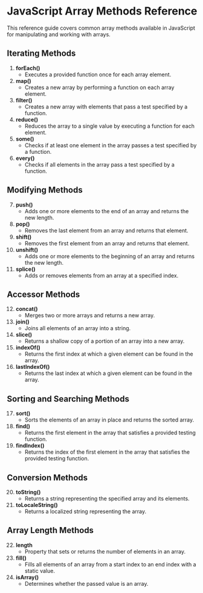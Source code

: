 # JavaScript Array Methods Reference

This reference guide covers common array methods available in JavaScript for manipulating and working with arrays.

## Iterating Methods

1. **forEach()**
   - Executes a provided function once for each array element.
2. **map()**
   - Creates a new array by performing a function on each array element.
3. **filter()**
   - Creates a new array with elements that pass a test specified by a function.
4. **reduce()**
   - Reduces the array to a single value by executing a function for each element.
5. **some()**
   - Checks if at least one element in the array passes a test specified by a function.
6. **every()**
   - Checks if all elements in the array pass a test specified by a function.

## Modifying Methods

7. **push()**
   - Adds one or more elements to the end of an array and returns the new length.
8. **pop()**
   - Removes the last element from an array and returns that element.
9. **shift()**
   - Removes the first element from an array and returns that element.
10. **unshift()**
    - Adds one or more elements to the beginning of an array and returns the new length.
11. **splice()**
    - Adds or removes elements from an array at a specified index.

## Accessor Methods

12. **concat()**
    - Merges two or more arrays and returns a new array.
13. **join()**
    - Joins all elements of an array into a string.
14. **slice()**
    - Returns a shallow copy of a portion of an array into a new array.
15. **indexOf()**
    - Returns the first index at which a given element can be found in the array.
16. **lastIndexOf()**
    - Returns the last index at which a given element can be found in the array.

## Sorting and Searching Methods

17. **sort()**
    - Sorts the elements of an array in place and returns the sorted array.
18. **find()**
    - Returns the first element in the array that satisfies a provided testing function.
19. **findIndex()**
    - Returns the index of the first element in the array that satisfies the provided testing function.

## Conversion Methods

20. **toString()**
    - Returns a string representing the specified array and its elements.
21. **toLocaleString()**
    - Returns a localized string representing the array.

## Array Length Methods

22. **length**
    - Property that sets or returns the number of elements in an array.
23. **fill()**
    - Fills all elements of an array from a start index to an end index with a static value.
24. **isArray()**
    - Determines whether the passed value is an array.
